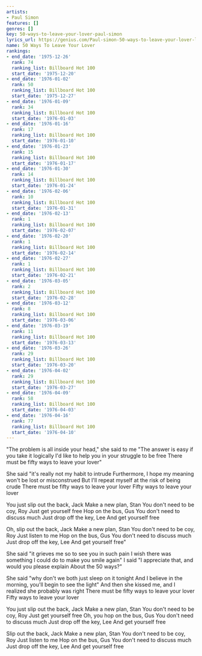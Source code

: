 ```yaml
---
artists:
- Paul Simon
features: []
genres: []
key: 50-ways-to-leave-your-lover-paul-simon
lyrics_url: https://genius.com/Paul-simon-50-ways-to-leave-your-lover-lyrics
name: 50 Ways To Leave Your Lover
rankings:
- end_date: '1975-12-26'
  rank: 74
  ranking_list: Billboard Hot 100
  start_date: '1975-12-20'
- end_date: '1976-01-02'
  rank: 50
  ranking_list: Billboard Hot 100
  start_date: '1975-12-27'
- end_date: '1976-01-09'
  rank: 34
  ranking_list: Billboard Hot 100
  start_date: '1976-01-03'
- end_date: '1976-01-16'
  rank: 17
  ranking_list: Billboard Hot 100
  start_date: '1976-01-10'
- end_date: '1976-01-23'
  rank: 15
  ranking_list: Billboard Hot 100
  start_date: '1976-01-17'
- end_date: '1976-01-30'
  rank: 14
  ranking_list: Billboard Hot 100
  start_date: '1976-01-24'
- end_date: '1976-02-06'
  rank: 10
  ranking_list: Billboard Hot 100
  start_date: '1976-01-31'
- end_date: '1976-02-13'
  rank: 1
  ranking_list: Billboard Hot 100
  start_date: '1976-02-07'
- end_date: '1976-02-20'
  rank: 1
  ranking_list: Billboard Hot 100
  start_date: '1976-02-14'
- end_date: '1976-02-27'
  rank: 1
  ranking_list: Billboard Hot 100
  start_date: '1976-02-21'
- end_date: '1976-03-05'
  rank: 2
  ranking_list: Billboard Hot 100
  start_date: '1976-02-28'
- end_date: '1976-03-12'
  rank: 8
  ranking_list: Billboard Hot 100
  start_date: '1976-03-06'
- end_date: '1976-03-19'
  rank: 11
  ranking_list: Billboard Hot 100
  start_date: '1976-03-13'
- end_date: '1976-03-26'
  rank: 29
  ranking_list: Billboard Hot 100
  start_date: '1976-03-20'
- end_date: '1976-04-02'
  rank: 29
  ranking_list: Billboard Hot 100
  start_date: '1976-03-27'
- end_date: '1976-04-09'
  rank: 58
  ranking_list: Billboard Hot 100
  start_date: '1976-04-03'
- end_date: '1976-04-16'
  rank: 77
  ranking_list: Billboard Hot 100
  start_date: '1976-04-10'
---
```

"The problem is all inside your head," she said to me
"The answer is easy if you take it logically
I'd like to help you in your struggle to be free
There must be fifty ways to leave your lover"

She said "it's really not my habit to intrude
Furthermore, I hope my meaning won't be lost or misconstrued
But I'll repeat myself at the risk of being crude
There must be fifty ways to leave your lover
Fifty ways to leave your lover


You just slip out the back, Jack
Make a new plan, Stan
You don't need to be coy, Roy
Just get yourself free
Hop on the bus, Gus
You don't need to discuss much
Just drop off the key, Lee
And get yourself free

Oh, slip out the back, Jack
Make a new plan, Stan
You don't need to be coy, Roy
Just listen to me
Hop on the bus, Gus
You don't need to discuss much
Just drop off the key, Lee
And get yourself free"


She said "it grieves me so to see you in such pain
I wish there was something I could do to make you smile again"
I said "I appreciate that, and would you please explain
About the 50 ways?"

She said "why don't we both just sleep on it tonight
And I believe in the morning, you'll begin to see the light"
And then she kissed me, and I realized she probably was right
There must be fifty ways to leave your lover
Fifty ways to leave your lover


You just slip out the back, Jack
Make a new plan, Stan
You don't need to be coy, Roy
Just get yourself free
Oh, you hop on the bus, Gus
You don't need to discuss much
Just drop off the key, Lee
And get yourself free

Slip out the back, Jack
Make a new plan, Stan
You don't need to be coy, Roy
Just listen to me
Hop on the bus, Gus
You don't need to discuss much
Just drop off the key, Lee
And get yourself free
